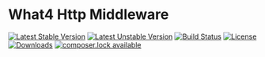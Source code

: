 What4 Http Middleware
=====================

[![Latest Stable Version](https://poser.pugx.org/kwhat/http-middleware/v/stable)](https://packagist.org/packages/kwhat/http-middleware)
[![Latest Unstable Version](https://poser.pugx.org/kwhat/http-middleware/v/unstable.svg)](https://packagist.org/packages/kwhat/http-middleware)
[![Build Status](https://github.com/kwhat/http-middleware/workflows/continuous-integration/badge.svg)](https://github.com/kwhat/http-middleware)
[![License](https://poser.pugx.org/kwhat/http-middleware/license.svg)](https://packagist.org/packages/kwhat/http-middleware)
[![Downloads](https://poser.pugx.org/kwhat/http-middleware/d/total.svg)](https://packagist.org/packages/kwhat/http-middleware)
[![composer.lock available](https://poser.pugx.org/kwhat/http-middleware/composerlock)](https://packagist.org/packages/kwhat/http-middleware)
